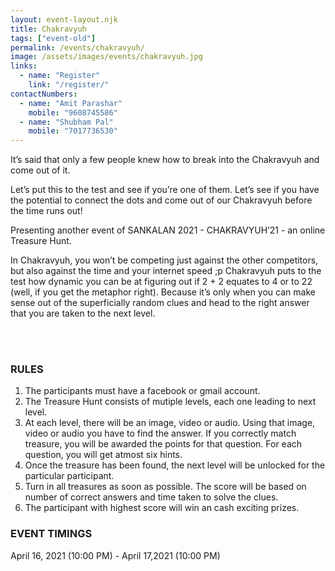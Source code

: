 ```yaml
---
layout: event-layout.njk
title: Chakravyuh
tags: ["event-old"]
permalink: /events/chakravyuh/
image: /assets/images/events/chakravyuh.jpg
links:
  - name: "Register"
    link: "/register/"
contactNumbers:
  - name: "Amit Parashar"
    mobile: "9608745586"
  - name: "Shubham Pal"
    mobile: "7017736530"
---
```


It’s said that only a few people knew how to break into the Chakravyuh and come out of it.

Let’s put this to the test and see if you’re one of them. Let’s see if you have the potential to connect the dots and come out of our Chakravyuh before the time runs out!

Presenting another event of SANKALAN 2021 - CHAKRAVYUH’21 - an online Treasure Hunt.

In Chakravyuh, you won’t be competing just against the other competitors, but also against the time and your internet speed ;p
Chakravyuh puts to the test how dynamic you can be at figuring out if 2 + 2 equates to 4 or to 22 (well, if you get the metaphor right). Because it’s only when you can make sense out of the superficially random clues and head to the right answer that you are taken to the next level.

</br>
</br>

### RULES

1. The participants must have a facebook or gmail account.
2. The Treasure Hunt consists of mutiple levels, each one leading to next level.
3. At each level, there will be an image, video or audio. Using that image, video or audio you have to find the answer. If you correctly match treasure, you will be awarded the points for that question. For each question, you will get atmost six hints.
4. Once the treasure has been found, the next level will be unlocked for the particular participant.
5. Turn in all treasures as soon as possible. The score will be based on number of correct answers and time taken to solve the clues.
6. The participant with highest score will win an cash exciting prizes.

### EVENT TIMINGS

April 16, 2021 (10:00 PM) - April 17,2021 (10:00 PM)
